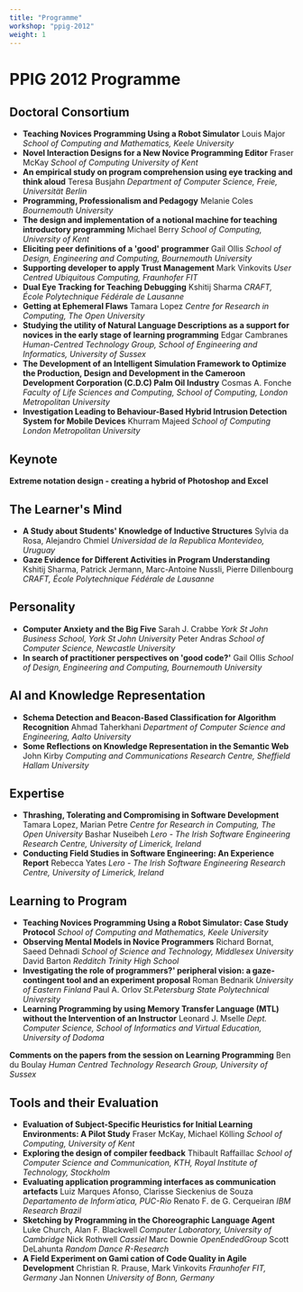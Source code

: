 ```yaml
---
title: "Programme"
workshop: "ppig-2012"
weight: 1
---
```


PPIG 2012 Programme
===================

Doctoral Consortium
-------------------

*   **Teaching Novices Programming Using a Robot Simulator** Louis Major _School of Computing and Mathematics, Keele University_
*   **Novel Interaction Designs for a New Novice Programming Editor** Fraser McKay _School of Computing University of Kent_
*   **An empirical study on program comprehension using eye tracking and think aloud** Teresa Busjahn _Department of Computer Science, Freie, Universität Berlin_
*   **Programming, Professionalism and Pedagogy** Melanie Coles _Bournemouth University_
*   **The design and implementation of a notional machine for teaching introductory programming** Michael Berry _School of Computing, University of Kent_
*   **Eliciting peer definitions of a 'good' programmer** Gail Ollis _School of Design, Engineering and Computing, Bournemouth University_
*   **Supporting developer to apply Trust Management** Mark Vinkovits _User Centred Ubiquitous Computing, Fraunhofer FIT_
*   **Dual Eye Tracking for Teaching Debugging** Kshitij Sharma _CRAFT, École Polytechnique Fédérale de Lausanne_
*   **Getting at Ephemeral Flaws** Tamara Lopez _Centre for Research in Computing, The Open University_
*   **Studying the utility of Natural Language Descriptions as a support for novices in the early stage of learning programming** Edgar Cambranes _Human-Centred Technology Group, School of Engineering and Informatics, University of Sussex_
*   **The Development of an Intelligent Simulation Framework to Optimize the Production, Design and Development in the Cameroon Development Corporation (C.D.C) Palm Oil Industry** Cosmas A. Fonche _Faculty of Life Sciences and Computing, School of Computing, London Metropolitan University_
*   **Investigation Leading to Behaviour-Based Hybrid Intrusion Detection System for Mobile Devices** Khurram Majeed _School of Computing London Metropolitan University_

Keynote
-------

**Extreme notation design - creating a hybrid of Photoshop and Excel**

The Learner's Mind
------------------

*   **A Study about Students' Knowledge of Inductive Structures** Sylvia da Rosa, Alejandro Chmiel _Universidad de la Republica Montevideo, Uruguay_
*   **Gaze Evidence for Different Activities in Program Understanding** Kshitij Sharma, Patrick Jermann, Marc-Antoine Nussli, Pierre Dillenbourg _CRAFT, École Polytechnique Fédérale de Lausanne_

Personality
-----------

*   **Computer Anxiety and the Big Five** Sarah J. Crabbe _York St John Business School, York St John University_ Peter Andras _School of Computer Science, Newcastle University_
*   **In search of practitioner perspectives on 'good code?'** Gail Ollis _School of Design, Engineering and Computing, Bournemouth University_

AI and Knowledge Representation
-------------------------------

*   **Schema Detection and Beacon-Based Classification for Algorithm Recognition** Ahmad Taherkhani _Department of Computer Science and Engineering, Aalto University_
*   **Some Reflections on Knowledge Representation in the Semantic Web** John Kirby _Computing and Communications Research Centre, Sheffield Hallam University_

Expertise
---------

*   **Thrashing, Tolerating and Compromising in Software Development** Tamara Lopez, Marian Petre _Centre for Research in Computing, The Open University_ Bashar Nuseibeh _Lero - The Irish Software Engineering Research Centre, University of Limerick, Ireland_
*   **Conducting Field Studies in Software Engineering: An Experience Report** Rebecca Yates _Lero - The Irish Software Engineering Research Centre, University of Limerick, Ireland_

Learning to Program
-------------------

*   **Teaching Novices Programming Using a Robot Simulator: Case Study Protocol** _School of Computing and Mathematics, Keele University_
*   **Observing Mental Models in Novice Programmers** Richard Bornat, Saeed Dehnadi _School of Science and Technology, Middlesex University_ David Barton _Redditch Trinity High School_
*   **Investigating the role of programmers?' peripheral vision: a gaze-contingent tool and an experiment proposal** Roman Bednarik _University of Eastern Finland_ Paul A. Orlov _St.Petersburg State Polytechnical University_
*   **Learning Programming by using Memory Transfer Language (MTL) without the Intervention of an Instructor** Leonard J. Mselle _Dept. Computer Science, School of Informatics and Virtual Education, University of Dodoma_

**Comments on the papers from the session on Learning Programming** Ben du Boulay _Human Centred Technology Research Group, University of Sussex_

Tools and their Evaluation
--------------------------

*   **Evaluation of Subject-Specific Heuristics for Initial Learning Environments: A Pilot Study** Fraser McKay, Michael Kölling _School of Computing, University of Kent_
*   **Exploring the design of compiler feedback** Thibault Raffaillac _School of Computer Science and Communication, KTH, Royal Institute of Technology, Stockholm_
*   **Evaluating application programming interfaces as communication artefacts** Luiz Marques Afonso, Clarisse Sieckenius de Souza _Departamento de Inform´atica, PUC-Rio_ Renato F. de G. Cerqueiran _IBM Research Brazil_
*   **Sketching by Programming in the Choreographic Language Agent** Luke Church, Alan F. Blackwell _Computer Laboratory, University of Cambridge_ Nick Rothwell _Cassiel_ Marc Downie _OpenEndedGroup_ Scott DeLahunta _Random Dance R-Research_
*   **A Field Experiment on Gami cation of Code Quality in Agile Development** Christian R. Prause, Mark Vinkovits _Fraunhofer FIT, Germany_ Jan Nonnen _University of Bonn, Germany_
